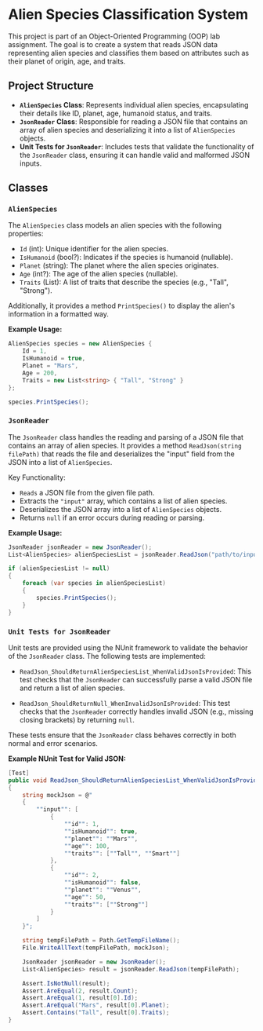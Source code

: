 # Alien Species Classification System

This project is part of an Object-Oriented Programming (OOP) lab assignment. The goal is to create a system that reads JSON data representing alien species and classifies them based on attributes such as their planet of origin, age, and traits.

## Project Structure

- **`AlienSpecies` Class**: Represents individual alien species, encapsulating their details like ID, planet, age, humanoid status, and traits.
- **`JsonReader` Class**: Responsible for reading a JSON file that contains an array of alien species and deserializing it into a list of `AlienSpecies` objects.
- **Unit Tests for `JsonReader`**: Includes tests that validate the functionality of the `JsonReader` class, ensuring it can handle valid and malformed JSON inputs.

## Classes

### `AlienSpecies`

The `AlienSpecies` class models an alien species with the following properties:

- `Id` (int): Unique identifier for the alien species.
- `IsHumanoid` (bool?): Indicates if the species is humanoid (nullable).
- `Planet` (string): The planet where the alien species originates.
- `Age` (int?): The age of the alien species (nullable).
- `Traits` (List<string>): A list of traits that describe the species (e.g., "Tall", "Strong").

Additionally, it provides a method `PrintSpecies()` to display the alien's information in a formatted way.

**Example Usage:**
```csharp
AlienSpecies species = new AlienSpecies {
    Id = 1,
    IsHumanoid = true,
    Planet = "Mars",
    Age = 200,
    Traits = new List<string> { "Tall", "Strong" }
};

species.PrintSpecies();
```

### `JsonReader`
The `JsonReader` class handles the reading and parsing of a JSON file that contains an array of alien species. It provides a method `ReadJson(string filePath)` that reads the file and deserializes the "input" field from the JSON into a list of `AlienSpecies`.

Key Functionality:

- `Reads` a JSON file from the given file path.
- Extracts the `"input"` array, which contains a list of alien species.
- Deserializes the JSON array into a list of `AlienSpecies` objects.
- Returns `null` if an error occurs during reading or parsing.

**Example Usage:**
```csharp
JsonReader jsonReader = new JsonReader();
List<AlienSpecies> alienSpeciesList = jsonReader.ReadJson("path/to/input.json");

if (alienSpeciesList != null)
{
    foreach (var species in alienSpeciesList)
    {
        species.PrintSpecies();
    }
}
```

### `Unit Tests for JsonReader`
Unit tests are provided using the NUnit framework to validate the behavior of the `JsonReader` class. The following tests are implemented:

- `ReadJson_ShouldReturnAlienSpeciesList_WhenValidJsonIsProvided`: This test checks that the `JsonReader` can successfully parse a valid JSON file and return a list of alien species.

- `ReadJson_ShouldReturnNull_WhenInvalidJsonIsProvided`: This test checks that the `JsonReader` correctly handles invalid JSON (e.g., missing closing brackets) by returning `null`.

These tests ensure that the `JsonReader` class behaves correctly in both normal and error scenarios.

**Example NUnit Test for Valid JSON:**
```csharp
[Test]
public void ReadJson_ShouldReturnAlienSpeciesList_WhenValidJsonIsProvided()
{
    string mockJson = @"
    {
        ""input"": [
            {
                ""id"": 1,
                ""isHumanoid"": true,
                ""planet"": ""Mars"",
                ""age"": 100,
                ""traits"": [""Tall"", ""Smart""]
            },
            {
                ""id"": 2,
                ""isHumanoid"": false,
                ""planet"": ""Venus"",
                ""age"": 50,
                ""traits"": [""Strong""]
            }
        ]
    }";

    string tempFilePath = Path.GetTempFileName();
    File.WriteAllText(tempFilePath, mockJson);

    JsonReader jsonReader = new JsonReader();
    List<AlienSpecies> result = jsonReader.ReadJson(tempFilePath);

    Assert.IsNotNull(result);
    Assert.AreEqual(2, result.Count);
    Assert.AreEqual(1, result[0].Id);
    Assert.AreEqual("Mars", result[0].Planet);
    Assert.Contains("Tall", result[0].Traits);
}
```